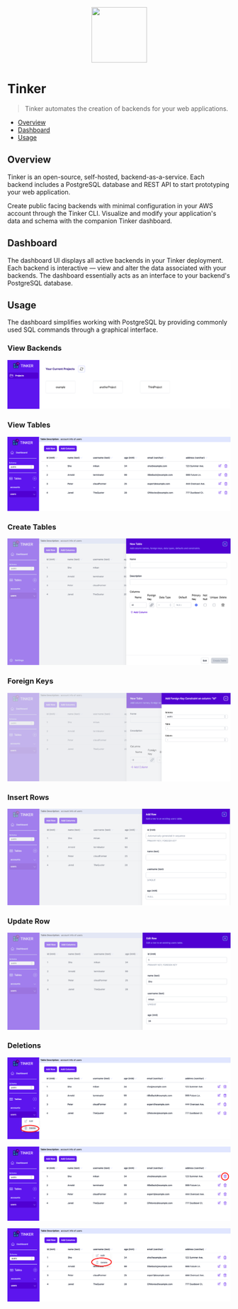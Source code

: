 <p align="center">
  <img width="125" height="125" src="https://github.com/tinker-base/tinker-dashboard/blob/27233f35469efd653eb95a6a0825a2a4231468d2/src/images/SVG%20Vector%20Files/tinker_logo.svg">
</p>

# Tinker

> Tinker automates the creation of backends for your web applications.

- [Overview](#overview)
- [Dashboard](#dashboard)
- [Usage](#usage)

## Overview

Tinker is an open-source, self-hosted, backend-as-a-service. Each backend includes a PostgreSQL database and REST API to start prototyping your web application.

Create public facing backends with minimal configuration in your AWS account through the Tinker CLI. Visualize and modify your application's data and schema with the companion Tinker dashboard.

## Dashboard

The dashboard UI displays all active backends in your Tinker deployment. Each backend is interactive — view and alter the data associated with your backends. The dashboard essentially acts as an interface to your backend's PostgreSQL database.

## Usage

The dashboard simplifies working with PostgreSQL by providing commonly used SQL commands through a graphical interface.

### View Backends

<p align="center">
  <img src="./src/images/screen_shots/projects.png">
</p>

### View Tables

<p align="center">
  <img src="./src/images/screen_shots/tableEditor.png">
</p>

### Create Tables

<p align="center">
  <img src="./src/images/screen_shots/newTable.png">
</p>

### Foreign Keys

<p align="center">
  <img src="./src/images/screen_shots/foreignKey.png">
</p>

### Insert Rows

<p align="center">
  <img src="./src/images/screen_shots/addRow.png">
</p>

### Update Row

<p align="center">
  <img src="./src/images/screen_shots/editRow.png">
</p>

### Deletions

<p align="center">
  <img src="./src/images/screen_shots/deleteTable.png">
</p>

<p align="center">
  <img src="./src/images/screen_shots/deleteRow.png">
</p>

<p align="center">
  <img src="./src/images/screen_shots/deleteColumn.png">
</p>
